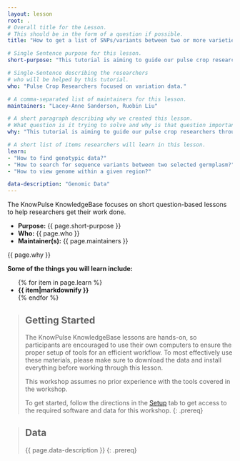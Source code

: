 ```yaml
---
layout: lesson
root: .
# Overall title for the Lesson.
# This should be in the form of a question if possible.
title: "How to get a list of SNPs/variants between two or more varieties within a region of interest"

# Single Sentence purpose for this lesson.
short-purpose: "This tutorial is aiming to guide our pulse crop researchers through the procedure of getting a list of SNPs/varieties between two or more varieties within a region of interest. In this lesson, you will learn how to search for your interested genotypic data and how to look up the genotype matrix in your selected region."

# Single-Sentence describing the researchers
# who will be helped by this tutorial.
who: "Pulse Crop Researchers focused on variation data."

# A comma-separated list of maintainers for this lesson.
maintainers: "Lacey-Anne Sanderson, Ruobin Liu"

# A short paragraph describing why we created this lesson.
# What question is it trying to solve and why is that question important.
why: "This tutorial is aiming to guide our pulse crop researchers through the search of their interested region or compare between two interested germplasm. The genotypic matrix tool allows researchers to find a list of genotypic data of their interested germplasm, which can be a useful tool for their own breeding programs."

# A short list of items researchers will learn in this lesson.
learn:
- "How to find genotypic data?"
- "How to search for sequence variants between two selected germplasm?"
- "How to view genome within a given region?"

data-description: "Genomic Data"
---
```


The KnowPulse KnowledgeBase focuses on short question-based lessons to help researchers get their work done.

- **Purpose:** {{ page.short-purpose }}
- **Who:** {{ page.who }}
- **Maintainer(s):** {{ page.maintainers }}

{{ page.why }}

<strong>Some of the things you will learn include:</strong>
<ul>
	{% for item in page.learn %}
	<li style="font-weight:bold">{{ item|markdownify }}</li>
	{% endfor %}
</ul>

> ## Getting Started
>
> The KnowPulse KnowledgeBase lessons are hands-on, so participants are
> encouraged to use their own computers to ensure the proper setup of tools
> for an efficient workflow. To most effectively use these materials,
> please make sure to download the data and install everything before
> working through this lesson.
>
> This workshop assumes no prior experience with the tools covered in the
> workshop.
>
> To get started, follow the directions in the [Setup](setup.html) tab to
> get access to the required software and data for this workshop.
{: .prereq}


> ## Data
>
> {{ page.data-description }}
{: .prereq}

